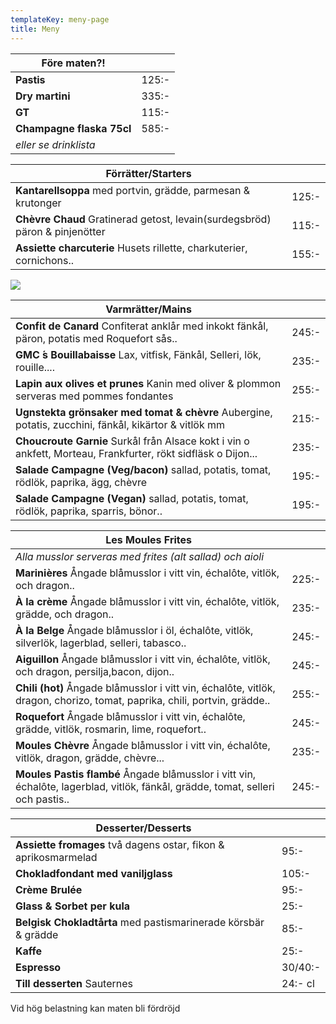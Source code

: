 ```yaml
---
templateKey: meny-page
title: Meny
---
```

| Före maten?!              |       |
| ------------------------- | ----- |
| **Pastis**                | 125:- |
| **Dry martini**           | 335:- |
| **GT**                    | 115:- |
| **Champagne flaska 75cl** | 585:- |
| _eller se drinklista_     |       |

| Förrätter/Starters                                                          |       |
| --------------------------------------------------------------------------- | ----- |
| **Kantarellsoppa** med portvin, grädde, parmesan & krutonger                | 125:- |
| **Chèvre Chaud** Gratinerad getost, levain(surdegsbröd) päron & pinjenötter | 115:- |
| **Assiette charcuterie** Husets rillette, charkuterier, cornichons..        | 155:- |

![](/img/received_774925762861507.jpeg)

| Varmrätter/Mains                                                                                              |       |
| ------------------------------------------------------------------------------------------------------------- | ----- |
| **Confit de Canard** Confiterat anklår med inkokt fänkål, päron, potatis med Roquefort sås..                  | 245:- |
| **GMC ́s Bouillabaisse** Lax, vitfisk, Fänkål, Selleri, lök, rouille....                                      | 235:- |
| **Lapin aux olives et prunes** Kanin med oliver & plommon serveras med pommes fondantes                       | 255:- |
| **Ugnstekta grönsaker med tomat & chèvre**  Aubergine, potatis, zucchini, fänkål, kikärtor & vitlök mm        | 215:- |
| **Choucroute Garnie** Surkål från Alsace kokt i vin o ankfett, Morteau, Frankfurter, rökt sidfläsk o Dijon... | 235:- |
| **Salade Campagne (Veg/bacon)**  sallad, potatis, tomat, rödlök, paprika, ägg, chèvre                         | 195:- |
| **Salade Campagne (Vegan)** sallad, potatis, tomat, rödlök, paprika, sparris, bönor..                         | 195:- |

| Les Moules Frites                                                                                                               |       |
| ------------------------------------------------------------------------------------------------------------------------------- | ----- |
| _Alla musslor serveras med frites (alt sallad) och aioli_                                                                       |       |
| **Marinières** Ångade blåmusslor i vitt vin, échalôte, vitlök, och dragon..                                                     | 225:- |
| **À la crème**  Ångade blåmusslor i vitt vin, échalôte, vitlök, grädde, och dragon..                                            | 235:- |
| **À la Belge** Ångade blåmusslor i öl, échalôte, vitlök, silverlök, lagerblad, selleri, tabasco..                               | 245:- |
| **Aiguillon** Ångade blåmusslor i vitt vin, échalôte, vitlök, och dragon, persilja,bacon, dijon..                               | 245:- |
| **Chili (hot)** Ångade blåmusslor i vitt vin, échalôte, vitlök, dragon, chorizo, tomat, paprika, chili, portvin, grädde..       | 255:- |
| **Roquefort** Ångade blåmusslor i vitt vin, échalôte, grädde, vitlök, rosmarin, lime, roquefort..                               | 245:- |
| **Moules Chèvre** Ångade blåmusslor i vitt vin, échalôte, vitlök, dragon, grädde, chèvre...                                     | 235:- |
| **Moules Pastis flambé** Ångade blåmusslor i vitt vin, échalôte, lagerblad, vitlök, fänkål, grädde, tomat, selleri och pastis.. | 245:- |

| Desserter/Desserts                                              |         |
| --------------------------------------------------------------- | ------- |
| **Assiette fromages** två dagens ostar, fikon & aprikosmarmelad | 95:-    |
| **Chokladfondant med vaniljglass**                              | 105:-   |
| **Crème Brulée**                                                | 95:-    |
| **Glass & Sorbet per kula**                                     | 25:-    |
| **Belgisk Chokladtårta** med pastismarinerade körsbär & grädde  | 85:-    |
| **Kaffe**                                                       | 25:-    |
| **Espresso**                                                    | 30/40:- |
| **Till desserten** Sauternes                                    | 24:- cl |

Vid hög belastning kan maten bli fördröjd
